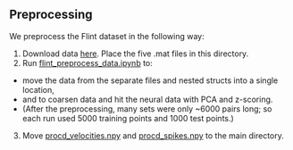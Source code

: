 ## Preprocessing

We preprocess the Flint dataset in the following way:

1. Download data [here](https://portal.nersc.gov/project/crcns/download/dream/data_sets/Flint_2012). Place the five .mat files in this directory.
2. Run [flint_preprocess_data.ipynb](flint_preprocess_data.ipynb) to:
* move the data from the separate files and nested structs into a single location,
* and to coarsen data and hit the neural data with PCA and z-scoring.
* (After the preprocessing, many sets were only ~6000 pairs long; so each run used 5000 training points and 1000 test points.)
3. Move [procd_velocities.npy](procd_velocities.npy) and [procd_spikes.npy](procd_spikes.npy) to the main directory.
